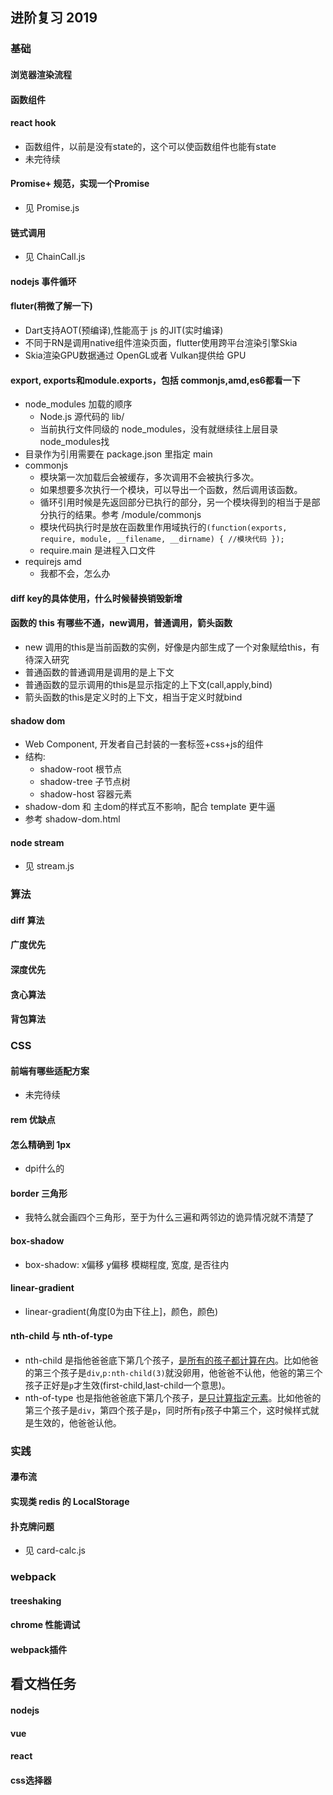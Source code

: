 ## 进阶复习 2019

### 基础

#### 浏览器渲染流程

#### 函数组件

#### react hook
- 函数组件，以前是没有state的，这个可以使函数组件也能有state
- 未完待续

#### Promise+ 规范，实现一个Promise
- 见 Promise.js

#### 链式调用
- 见 ChainCall.js

#### nodejs 事件循环

#### fluter(稍微了解一下)
- Dart支持AOT(预编译),性能高于 js 的JIT(实时编译)
- 不同于RN是调用native组件渲染页面，flutter使用跨平台渲染引擎Skia
- Skia渲染GPU数据通过 OpenGL或者 Vulkan提供给 GPU

#### export, exports和module.exports，包括 commonjs,amd,es6都看一下
- node_modules 加载的顺序
  - Node.js 源代码的 lib/
  - 当前执行文件同级的 node_modules，没有就继续往上层目录node_modules找
- 目录作为引用需要在 package.json 里指定 main
- commonjs
  - 模块第一次加载后会被缓存，多次调用不会被执行多次。
  - 如果想要多次执行一个模块，可以导出一个函数，然后调用该函数。
  - 循环引用时候是先返回部分已执行的部分，另一个模块得到的相当于是部分执行的结果。参考 /module/commonjs
  - 模块代码执行时是放在函数里作用域执行的`(function(exports, require, module, __filename, __dirname) { //模块代码 });`
  - require.main 是进程入口文件
- requirejs amd
  - 我都不会，怎么办

#### diff key的具体使用，什么时候替换销毁新增

#### 函数的 this 有哪些不通，new调用，普通调用，箭头函数
- new 调用的this是当前函数的实例，好像是内部生成了一个对象赋给this，有待深入研究
- 普通函数的普通调用是调用的是上下文
- 普通函数的显示调用的this是显示指定的上下文(call,apply,bind)
- 箭头函数的this是定义时的上下文，相当于定义时就bind

#### shadow dom
- Web Component, 开发者自己封装的一套标签+css+js的组件
- 结构:
  - shadow-root 根节点
  - shadow-tree 子节点树
  - shadow-host 容器元素
- shadow-dom 和 主dom的样式互不影响，配合 template 更牛逼
- 参考 shadow-dom.html

#### node stream
- 见 stream.js


### 算法

#### diff 算法

#### 广度优先

#### 深度优先

#### 贪心算法

#### 背包算法

### CSS

#### 前端有哪些适配方案
- 未完待续

#### rem 优缺点

#### 怎么精确到 1px
- dpi什么的

#### border 三角形
- 我特么就会画四个三角形，至于为什么三遍和两邻边的诡异情况就不清楚了

#### box-shadow
- box-shadow: x偏移 y偏移 模糊程度, 宽度, 是否往内

#### linear-gradient
- linear-gradient(角度[0为由下往上]，颜色，颜色)

#### nth-child 与 nth-of-type
- nth-child 是指他爸爸底下第几个孩子，<u>是所有的孩子都计算在内</u>。比如他爸的第三个孩子是`div`,`p:nth-child(3)`就没卵用，他爸爸不认他，他爸的第三个孩子正好是`p`才生效(first-child,last-child一个意思)。
- nth-of-type 也是指他爸爸底下第几个孩子，<u>是只计算指定元素</u>。比如他爸的第三个孩子是`div`，第四个孩子是`p`，同时所有`p`孩子中第三个，这时候样式就是生效的，他爸爸认他。


### 实践

#### 瀑布流

#### 实现类 redis 的 LocalStorage 

#### 扑克牌问题
- 见 card-calc.js

### webpack

#### treeshaking

#### chrome 性能调试

#### webpack插件

## 看文档任务

#### nodejs

#### vue

#### react

#### css选择器